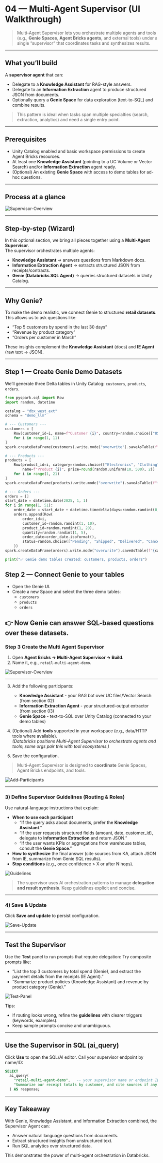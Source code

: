 # 04 — Multi-Agent Supervisor (UI Walkthrough)

> Multi-Agent Supervisor lets you orchestrate multiple agents and tools (e.g., **Genie Spaces**, **Agent Bricks agents**, and external tools) under a single “supervisor” that coordinates tasks and synthesizes results. 

---

## What you’ll build

A **supervisor agent** that can:
- Delegate to a **Knowledge Assistant** for RAG-style answers.
- Delegate to an **Information Extraction** agent to produce structured JSON from documents. 
- Optionally query a **Genie Space** for data exploration (text-to-SQL) and combine results. 

> This pattern is ideal when tasks span multiple specialties (search, extraction, analytics) and need a single entry point.

---

## Prerequisites

- Unity Catalog enabled and basic workspace permissions to create Agent Bricks resources. 
- At least one **Knowledge Assistant** (pointing to a UC Volume or Vector Search) and/or **Information Extraction** agent ready. 
- (Optional) An existing **Genie Space** with access to demo tables for ad-hoc questions.

---

## Process at a glance


![Supervisor-Overview](assets/multi1.png)

---

## Step-by-step (Wizard)


In this optional section, we bring all pieces together using a **Multi-Agent Supervisor**.  
The supervisor orchestrates multiple agents:

- **Knowledge Assistant** → answers questions from Markdown docs.  
- **Information Extraction Agent** → extracts structured JSON from receipts/contracts.  
- **Genie (Databricks SQL Agent)** → queries structured datasets in Unity Catalog.  

---

## Why Genie?

To make the demo realistic, we connect Genie to structured **retail datasets**.  
This allows us to ask questions like:

- “Top 5 customers by spend in the last 30 days”  
- “Revenue by product category”  
- “Orders per customer in March”  

These insights complement the **Knowledge Assistant** (docs) and **IE Agent** (raw text → JSON).  

---

## Step 1 — Create Genie Demo Datasets

We’ll generate three Delta tables in Unity Catalog: `customers`, `products`, `orders`.

```python
from pyspark.sql import Row
import random, datetime

catalog = "dbx_west_ext"
schema = "demo_llm"

# --- Customers ---
customers = [
    Row(customer_id=i, name=f"Customer {i}", country=random.choice(["US", "MX", "CA", "UK"]))
    for i in range(1, 11)
]
spark.createDataFrame(customers).write.mode("overwrite").saveAsTable(f"{catalog}.{schema}.customers")

# --- Products ---
products = [
    Row(product_id=i, category=random.choice(["Electronics", "Clothing", "Books"]),
        name=f"Product {i}", price=round(random.uniform(10, 500), 2))
    for i in range(1, 21)
]
spark.createDataFrame(products).write.mode("overwrite").saveAsTable(f"{catalog}.{schema}.products")

# --- Orders ---
orders = []
start_date = datetime.date(2025, 1, 1)
for i in range(1, 51):
    order_date = start_date + datetime.timedelta(days=random.randint(0, 90))
    orders.append(Row(
        order_id=i,
        customer_id=random.randint(1, 10),
        product_id=random.randint(1, 20),
        quantity=random.randint(1, 5),
        order_date=order_date.isoformat(),
        status=random.choice(["Pending", "Shipped", "Delivered", "Cancelled"])
    ))
spark.createDataFrame(orders).write.mode("overwrite").saveAsTable(f"{catalog}.{schema}.orders")

print("✅ Genie demo tables created: customers, products, orders")

```

## Step 2 — Connect Genie to your tables

- Open the Genie UI.
- Create a new Space and select the three demo tables:
   - `customers`
   - `products`
   - `orders`

👉 Now Genie can answer SQL-based questions over these datasets.
---

### Step 3 Create the Multi Agent Supervisor

1. Open **Agent Bricks → Multi-Agent Supervisor → Build**.  
2. Name it, e.g., `retail-multi-agent-demo`.

![Supervisor-Overview](assets/multi2.png)

---

3. Add the following participants:
   - **Knowledge Assistant** - your RAG bot over UC files/Vector Search  (from section 02)
   - **Information Extraction Agent** - your structured-output extractor (from section 03)
   - **Genie Space** - text-to-SQL over Unity Catalog (connected to your demo tables)

4. (Optional) Add **tools** supported in your workspace (e.g., data/HTTP tools where available).  
   *(Databricks positions Multi-Agent Supervisor to orchestrate agents and tools; some orgs pair this with tool ecosystems.)*

5. Save the configuration.

> Multi-Agent Supervisor is designed to **coordinate** Genie Spaces, Agent Bricks endpoints, and tools. 


![Add-Participants](assets/multi-agent/step2-participants.png)

---


### 3) Define Supervisor Guidelines (Routing & Roles)
Use natural-language instructions that explain:
- **When to use each participant**  
  - “If the query asks about documents, prefer the **Knowledge Assistant**.”  
  - “If the user requests structured fields (amount, date, customer_id), delegate to **Information Extraction** and return JSON.”  
  - “If the user wants KPIs or aggregations from warehouse tables, consult the **Genie Space**.”
- **How to synthesize** the final answer (cite sources from KA, attach JSON from IE, summarize from Genie SQL results).
- **Stop conditions** (e.g., once confidence > X or after N hops).


![Guidelines](assets/multi-agent/step3-guidelines.png)

> The supervisor uses AI orchestration patterns to manage **delegation and result synthesis**. Keep guidelines explicit and concise.

---

### 4) Save & Update
Click **Save and update** to persist configuration.  


![Save-Update](assets/multi-agent/step4-save.png)

---

## Test the Supervisor

Use the **Test** panel to run prompts that require delegation:
Try composite prompts like:
  - “List the top 3 customers by total spend (Genie), and extract the payment details from the receipts (IE Agent).”
  - “Summarize product policies (Knowledge Assistant) and revenue by product category (Genie).”

![Test-Panel](assets/multi-agent/step5-test.png)

Tips:
- If routing looks wrong, refine the **guidelines** with clearer triggers (keywords, examples).
- Keep sample prompts concise and unambiguous.

---

## Use the Supervisor in SQL (ai_query)

Click **Use** to open the SQL/AI editor. Call your supervisor endpoint by name/ID:

```sql
SELECT
  ai_query(
    "retail-multi-agent-demo",   -- your supervisor name or endpoint ID
    "Summarize our receipt totals by customer, and cite sources if any were used"
  ) AS response;
```

---


## Key Takeaway

With Genie, Knowledge Assistant, and Information Extraction combined, the Supervisor Agent can:
- Answer natural language questions from documents.
- Extract structured insights from unstructured text.
- Run SQL analytics over structured data.

This demonstrates the power of multi-agent orchestration in Databricks.

